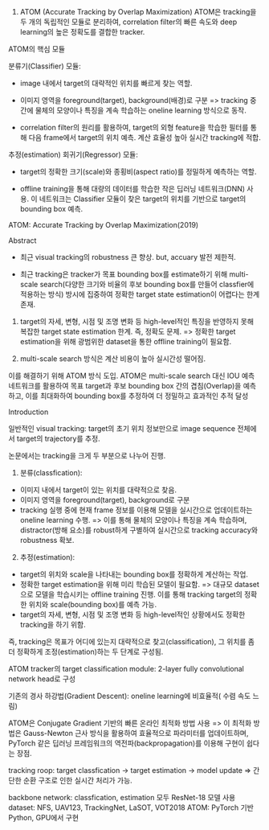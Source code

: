 1. ATOM (Accurate Tracking by Overlap Maximization)
ATOM은 tracking을 두 개의 독립적인 모듈로 분리하여, correlation filter의 빠른 속도와 deep learning의 높은 정확도를 결합한 tracker.

ATOM의 핵심 모듈

분류기(Classifier) 모듈:

- image 내에서 target의 대략적인 위치를 빠르게 찾는 역할.

- 이미지 영역을 foreground(target), background(배경)로 구분
=> tracking 중간에 물체의 모양이나 특징을 계속 학습하는 oneline learning 방식으로 동작.

- correlation filter의 원리를 활용하여, target의 외형 feature을 학습한 필터를 통해 다음 frame에서 target의 위치 예측. 계산 효율성 높아 실시간 tracking에 적합.

추정(estimation) 회귀기(Regressor) 모듈:

- target의 정확한 크기(scale)와 종횡비(aspect ratio)를 정밀하게 예측하는 역할.

- offline training을 통해 대량의 데이터를 학습한 작은 딥러닝 네트워크(DNN) 사용. 이 네트워크는 Classifier 모듈이 찾은 target의 위치를 기반으로 target의 bounding box 예측.

ATOM: Accurate Tracking by Overlap Maximization(2019)

Abstract

- 최근 visual tracking의 robustness 큰 향상. but, accuary 발전 제한적.

- 최근 tracking은 tracker가 목표 bounding box를 estimate하기 위해 multi-scale search(다양한 크기와 비율의 후보 bounding box를 만들어 classfier에 적용하는 방식) 방시에 집중하여 정확한 target state estimation이 어렵다는 한계 존재.

1. target의 자세, 변형, 시점 및 조명 변화 등 high-level적인 특징을 반영하지 못해 복잡한 target state estimation 한계. 즉, 정확도 문제.
=> 정확한 target estimation을 위해 광범위한 dataset을 통한 offline training이 필요함. 

2. multi-scale search 방식은 계산 비용이 높아 실시간성 떨어짐.

이를 해결하기 위해 ATOM 방식 도입.
ATOM은 multi-scale search 대신 IOU 예측 네트워크를 활용하여 목표 target과 후보 bounding box 간의 겹침(Overlap)을 예측하고, 이를 최대화하여 bounding box를 추정하여 더 정밀하고 효과적인 추적 달성

Introduction

일반적인 visual tracking: target의 초기 위치 정보만으로 image sequence 전체에서 target의 trajectory를 추정.

논문에서는 tracking을 크게 두 부분으로 나누어 진행.
1. 분류(classfication): 
- 이미지 내에서 target이 있는 위치를 대략적으로 찾음.
- 이미지 영역을 foreground(target), background로 구분
- tracking 실행 중에 현재 frame 정보를 이용해 모델을 실시간으로 업데이트하는 oneline learning 수행.
=> 이를 통해 물체의 모양이나 특징을 계속 학습하며, distractor(방해 요소)를 robust하게 구별하여 실시간으로 tracking accuracy와 robustness 확보.

2. 추정(estimation): 
- target의 위치와 scale을 나타내는 bounding box를 정확하게 계산하는 작업.
- 정확한 target estimation을 위해 미리 학습된 모델이 필요함.
=> 대규모 dataset으로 모델을 학습시키는 offline training 진행. 
이를 통해 tracking target의 정확한 위치와 scale(bounding box)를 예측 가능.
- target의 자세, 변형, 시점 및 조명 변화 등 high-level적인 상황에서도 정확한 tracking을 하기 위함.

즉, tracking은 목표가 어디에 있는지 대략적으로 찾고(classification), 그 위치를 좀 더 정확하게 조정(estimation)하는 두 단계로 구성됨.

ATOM tracker의 target classification module: 2-layer fully convolutional network head로 구성

기존의 경사 하강법(Gradient Descent): oneline learning에 비효율적( 수렴 속도 느림)

ATOM은 Conjugate Gradient 기반의 빠른 온라인 최적화 방법 사용
=> 이 최적화 방법은 Gauss-Newton 근사 방식을 활용하여 효율적으로 파라미터를 업데이트하며, PyTorch 같은 딥러닝 프레임워크의 역전파(backpropagation)를 이용해 구현이 쉽다는 장점.

tracking roop: target classfication -> target estimation -> model update
=> 간단한 순환 구조로 인한 실시간 처리가 가능.

backbone network: classfication, estimation 모두 ResNet-18 모델 사용
dataset: NFS, UAV123, TrackingNet, LaSOT, VOT2018
ATOM: PyTorch 기반 Python, GPU에서 구현